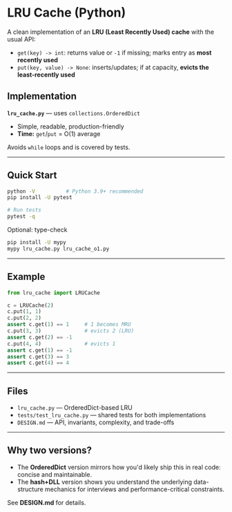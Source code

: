 # LRU Cache (Python)

A clean implementation of an **LRU (Least Recently Used) cache** with the usual API:

- `get(key) -> int`: returns value or `-1` if missing; marks entry as **most recently used**
- `put(key, value) -> None`: inserts/updates; if at capacity, **evicts the least-recently used**

## Implementation

**`lru_cache.py`** — uses `collections.OrderedDict`
- Simple, readable, production-friendly
- **Time:** `get`/`put` = O(1) average

Avoids `while` loops and is covered by tests.

---

## Quick Start

```bash
python -V          # Python 3.9+ recommended
pip install -U pytest

# Run tests
pytest -q
```

Optional: type-check
```bash
pip install -U mypy
mypy lru_cache.py lru_cache_o1.py
```

---

## Example

```python
from lru_cache import LRUCache

c = LRUCache(2)
c.put(1, 1)
c.put(2, 2)
assert c.get(1) == 1     # 1 becomes MRU
c.put(3, 3)              # evicts 2 (LRU)
assert c.get(2) == -1
c.put(4, 4)              # evicts 1
assert c.get(1) == -1
assert c.get(3) == 3
assert c.get(4) == 4
```

---

## Files

- `lru_cache.py` — OrderedDict-based LRU
- `tests/test_lru_cache.py` — shared tests for both implementations
- `DESIGN.md` — API, invariants, complexity, and trade-offs

---

## Why two versions?

- The **OrderedDict** version mirrors how you'd likely ship this in real code: concise and maintainable.
- The **hash+DLL** version shows you understand the underlying data-structure mechanics for interviews and performance-critical constraints.

See **DESIGN.md** for details.
